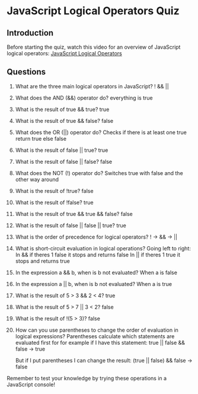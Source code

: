 # JavaScript Logical Operators Quiz

## Introduction
Before starting the quiz, watch this video for an overview of JavaScript logical operators:
[JavaScript Logical Operators](https://www.youtube.com/watch?v=ovWYhDVQiR8)

## Questions

1. What are the three main logical operators in JavaScript?
   ! && ||

2. What does the AND (&&) operator do?
   everything is true

3. What is the result of true && true?
   true

4. What is the result of true && false?
   false

5. What does the OR (||) operator do?
   Checks if there is at least one true return true else false

6. What is the result of false || true?
   true

7. What is the result of false || false?
   false

8. What does the NOT (!) operator do?
   Switches true with false and the other way around

9. What is the result of !true?
   false

10. What is the result of !false?
    true

11. What is the result of true && true && false?
    false

12. What is the result of false || false || true?
    true

13. What is the order of precedence for logical operators?
    !   ->   &&  ->  || 

14. What is short-circuit evaluation in logical operations?
    Going left to right:
    In && if theres 1 false it stops and returns false
    In   ||  if theres 1 true it stops and returns true


15. In the expression a && b, when is b not evaluated?
    When a is false

16. In the expression a || b, when is b not evaluated?
    When a is true

17. What is the result of 5 > 3 && 2 < 4?
    true

18. What is the result of 5 > 7 || 3 < 2?
    false

19. What is the result of !(5 > 3)?
    false

20. How can you use parentheses to change the order of evaluation in logical expressions?
    Parentheses calculate which statements are evaluated first for for example if I have this statement:
    true || false && false  -> true

    But if I put parentheses I can change the result:
    (true || false) && false  -> false


Remember to test your knowledge by trying these operations in a JavaScript console!
